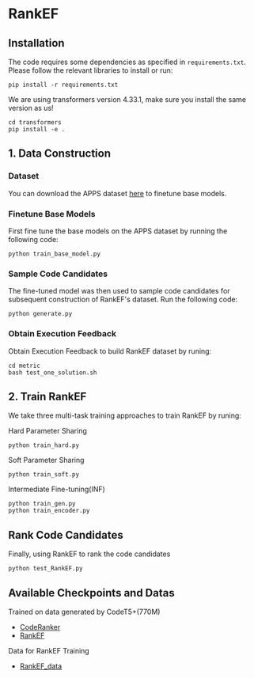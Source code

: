 # RankEF
## Installation
The code requires some dependencies as specified in `requirements.txt`. Please follow the relevant libraries to install or run: 

```
pip install -r requirements.txt
```
We are using transformers version 4.33.1, make sure you install the same version as us!
```
cd transformers
pip install -e .
```

## 1. Data Construction
### Dataset
You can download the APPS dataset [here](https://github.com/hendrycks/apps) to finetune base models.
### Finetune Base Models
First fine tune the base models on the APPS dataset by running the following code:
```
python train_base_model.py
```
### Sample Code Candidates
The fine-tuned model was then used to sample code candidates for subsequent construction of RankEF's dataset. Run the following code:
```
python generate.py
```
### Obtain Execution Feedback
Obtain Execution Feedback to build RankEF dataset by runing:
```
cd metric
bash test_one_solution.sh
```
## 2. Train RankEF
We take three multi-task training approaches to train RankEF by runing:

Hard Parameter Sharing
```
python train_hard.py
```
Soft Parameter Sharing
```
python train_soft.py
```
Intermediate Fine-tuning(INF)
```
python train_gen.py
python train_encoder.py
```
## Rank Code Candidates
Finally, using RankEF to rank the code candidates
```
python test_RankEF.py
```

## Available Checkpoints and Datas
Trained on data generated by CodeT5+(770M)
* [CodeRanker](https://drive.google.com/file/d/17wxuiPTL5OXXKbq4Xo-C-ZhTQ1gi4IgO/view?usp=drive_link)
* [RankEF](https://drive.google.com/file/d/17EtNdDmggTRCG1DiIesol87vqhZCOgwa/view?usp=drive_link)

Data for RankEF Training
* [RankEF_data](https://drive.google.com/file/d/18AU4vrSryraebIVQdyp_qKCAhVROY3Oi/view?usp=drive_link)